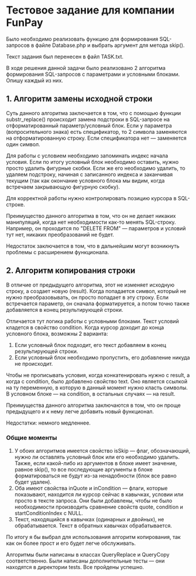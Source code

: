 # Тестовое задание для компании FunPay
Было необходимо реализовать функцию для формирования SQL-запросов в файле Database.php и выбрать аргумент для метода skip().

Текст задания был перенесен в файл TASK.txt.

В ходе решения данной задачи было реализовано 2 алгоритма формирования SQL-запросов с параметрами и условными блоками.
Опишу каждый из них.

## 1. Алгоритм замены исходной строки
Суть данного алгоритма заключается в том,
что с помощью функции substr_replace() происходит замена подстроки в SQL-запросе на отформатированный параметр/условный блок.
Если у параметра (вопросительного знака) есть спецификатор, то 2 символа заменяются на отформатированную строку. Если спецификатора нет — заменяется один символ.

Для работы с условием необходимо запоминать индекс начала условия. Если по итогу условный блок необходимо оставить, нужно просто удалить фигурные скобки.
Если же его необходимо удалить, то удаляем подстроку, начиная с записанного индекса и заканчивая текущим (так как окончание условного блока мы видим, когда встречаем закрывающую фигурную скобку).

Для корректной работы нужно контролировать позицию курсора в SQL-строке.

Преимущество данного алгоритма в том, что он не делает никаких манипуляций, когда нет необходимости как-то менять SQL-строку.
Например, он проходится по "DELETE FROM" — параметров и условий тут нет, никаких преобразований не будет.

Недостаток заключается в том, что в дальнейшим могут возникнуть проблемы с расширением функционала.

## 2. Алгоритм копирования строки
В отличие от предыдущего алгоритма, этот не изменяет исходную строку, а создает новую (result).
Когда попадается символ, который не нужно преобразовывать, он просто попадает в эту строку.
Если встречается параметр, он сначала форматируется, а потом точно также добавляется в конец результирующей строки.

Отличается тут логика работы с условными блоками. Текст условий кладется в свойство condition. Когда курсор доходит до конца условного блока, возможны 2 варианта:
1. Если условный блок подходит, его текст добавляем в конец результирующей строки.
2. Если условный блок необходимо пропустить, его добавление никуда не происходит.

Чтобы не прописывать условия, когда конкатенировать нужно с result, а когда с condition, было добавлено свойство text.
Оно является ссылкой на ту переменную, в которую в данный момент нужно класть символы. В условном блоке — на condition, в остальных случаях — на result.

Преимущества данного алгоритма заключаются в том, что он проще предыдущего и к нему легче добавить новый функционал.

Недостатки: немного медленнее.

### Общие моменты
1. У обоих алгоритмов имеется свойство isSkip — флаг, обозначающий, нужно ли оставлять условный блок или его необходимо удалить.
Также, если какой-либо из аргументов в блоке имеет значение, равное skip(), то все последующие аргументы в блоке форматироваться не будут из-за ненадобности (блок все равно будет удален).
2. Оба имеют свойства inQuote и inCondition — флаги, которые показывают, находится ли курсор сейчас в кавычках, условии или просто в тексте запроса. Они были добавлены, чтобы не было необходимости производить сравнение свойств quote, condition и startConditionIndex c NULL.
3. Текст, находящийся в кавычках (одинарных и двойных), не обрабатывается. Текст в обратных кавычках обрабатывается.

По итогу я бы выбрал для использования алгоритм копирования, так как он более прост и его будет легче обслуживать.

Алгоритмы были написаны в классах QueryReplace и QueryCopy соответственно.
Были написаны дополнительные тесты — они находятся в директории tests. Все пройдены успешно.